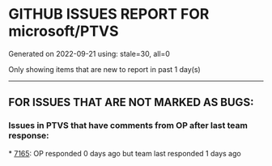 
# GITHUB ISSUES REPORT FOR microsoft/PTVS


Generated on 2022-09-21 using: stale=30, all=0


Only showing items that are new to report in past 1 day(s)


---

## FOR ISSUES THAT ARE NOT MARKED AS BUGS:


### Issues in PTVS that have comments from OP after last team response:


\* [7165](https://github.com/microsoft/PTVS/issues/7165 "&quot;Ignore these local items&quot; doesn't work when first click"): OP responded 0 days ago but team last responded 1 days ago
